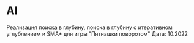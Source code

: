 # AI
Реализация поиска в глубину, поиска в глубину с итеративном углублением и SMA* для игры "Пятнашки поворотом"
Дата: 10.2022
